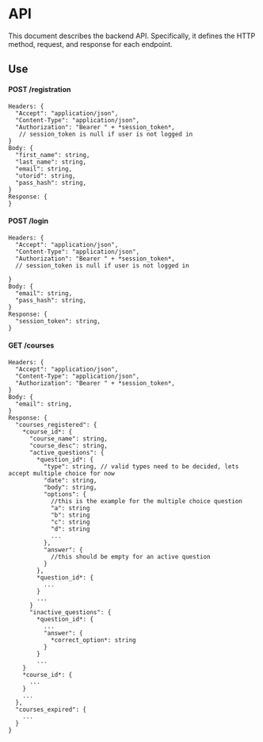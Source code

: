 # API

This document describes the backend API. Specifically, it defines the HTTP method, request, and response for each endpoint.

## Use 

#### POST /registration
    Headers: {
      "Accept": "application/json",
      "Content-Type": "application/json",
      "Authorization": "Bearer " + *session_token*,
       // session_token is null if user is not logged in
    }
    Body: {
      "first_name": string,
      "last_name": string,
      "email": string,
      "utorid": string,
      "pass_hash": string,
    }
    Response: {
    }

#### POST /login
    Headers: {
      "Accept": "application/json",
      "Content-Type": "application/json",
      "Authorization": "Bearer " + *session_token*,
      // session_token is null if user is not logged in

    }
    Body: {
      "email": string,
      "pass_hash": string,
    }
    Response: {
      "session_token": string,
    }

#### GET /courses
    Headers: {
      "Accept": "application/json",
      "Content-Type": "application/json",
      "Authorization": "Bearer " + *session_token*,
    }
    Body: {
      "email": string,
    }
    Response: {
      "courses_registered": {
        *course_id*: {
          "course_name": string,
          "course_desc": string,
          "active_questions": {
            *question_id*: {
              "type": string, // valid types need to be decided, lets accept multiple choice for now
              "date": string,
              "body": string,
              "options": {
                //this is the example for the multiple choice question
                "a": string
                "b": string
                "c": string
                "d": string
                ...
              },
              "answer": {
                //this should be empty for an active question
              }
            },
            *question_id*: {
              ...
            }
            ...
          }
          "inactive_questions": {
            *question_id*: {
              ...
              "answer": {
                *correct_option*: string
              }
            }
            ...
        }
        *course_id*: {
          ...
        }
        ...
      },
      "courses_expired": {
        ...
      }
    }
